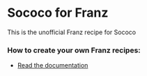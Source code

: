 # Sococo for Franz
This is the unofficial Franz recipe for Sococo

### How to create your own Franz recipes:
* [Read the documentation](https://github.com/meetfranz/plugins)

